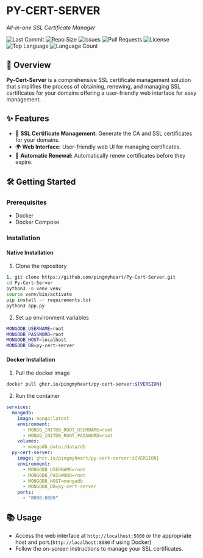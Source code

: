 # PY-CERT-SERVER

*All-in-one SSL Certificate Manager*

![Last Commit](https://img.shields.io/github/last-commit/pingmyheart/Py-Cert-Server)
![Repo Size](https://img.shields.io/github/repo-size/pingmyheart/Py-Cert-Server)
![Issues](https://img.shields.io/github/issues/pingmyheart/Py-Cert-Server)
![Pull Requests](https://img.shields.io/github/issues-pr/pingmyheart/Py-Cert-Server)
![License](https://img.shields.io/github/license/pingmyheart/Py-Cert-Server)
![Top Language](https://img.shields.io/github/languages/top/pingmyheart/Py-Cert-Server)
![Language Count](https://img.shields.io/github/languages/count/pingmyheart/Py-Cert-Server)

## 🚀 Overview

**Py-Cert-Server** is a comprehensive SSL certificate management solution that simplifies the process of obtaining,
renewing, and managing SSL certificates for your domains offering a user-friendly web interface for easy management.

## ✨ Features

- 🔐 **SSL Certificate Management:** Generate the CA and SSL certificates for your domains.
- 🌍 **Web Interface:** User-friendly web UI for managing certificates.
- 🔄 **Automatic Renewal:** Automatically renew certificates before they expire.

## 🛠️ Getting Started

### Prerequisites

- Docker
- Docker Compose

### Installation

#### Native Installation

1. Clone the repository

```bash
1. git clone https://github.com/pingmyheart/Py-Cert-Server.git
cd Py-Cert-Server
python3 -m venv venv
source venv/bin/activate
pip install -r requirements.txt
python3 app.py
```

2. Set up environment variables

```bash
MONGODB_USERNAME=root
MONGODB_PASSWORD=root
MONGODB_HOST=localhost
MONGODB_DB=py-cert-server
```

#### Docker Installation

1. Pull the docker image

```bash
docker pull ghcr.io/pingmyheart/py-cert-server:${VERSION}
```

2. Run the container

```yaml
services:
  mongodb:
    image: mongo:latest
    environment:
      - MONGO_INITDB_ROOT_USERNAME=root
      - MONGO_INITDB_ROOT_PASSWORD=root
    volumes:
      - mongodb_data:/data/db
  py-cert-server:
    image: ghcr.io/pingmyheart/py-cert-server:${VERSION}
    environment:
      - MONGODB_USERNAME=root
      - MONGODB_PASSWORD=root
      - MONGODB_HOST=mongodb
      - MONGODB_DB=py-cert-server
    ports:
      - "8080:8080"
```

## 📚 Usage

- Access the web interface at `http://localhost:5000` or the appropriate host and port.(`http://localhost:8080` if using
  Docker)
- Follow the on-screen instructions to manage your SSL certificates.